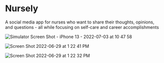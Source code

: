 # Nursely
A social media app for nurses who want to share their thoughts, opinions, and questions - all while focusing on self-care and career accomplishments

![Simulator Screen Shot - iPhone 13 - 2022-07-03 at 10 47 58](https://user-images.githubusercontent.com/100153203/177045114-22657934-28c5-47f7-8abc-6dc46f69f45b.png)

![Screen Shot 2022-06-29 at 1 22 41 PM](https://user-images.githubusercontent.com/100153203/176498210-ae105c93-5e67-4e75-9814-c3ef0f57a1da.png)

![Screen Shot 2022-06-29 at 1 22 32 PM](https://user-images.githubusercontent.com/100153203/176498222-85499e76-9005-44a6-9b0c-31508446771e.png)
